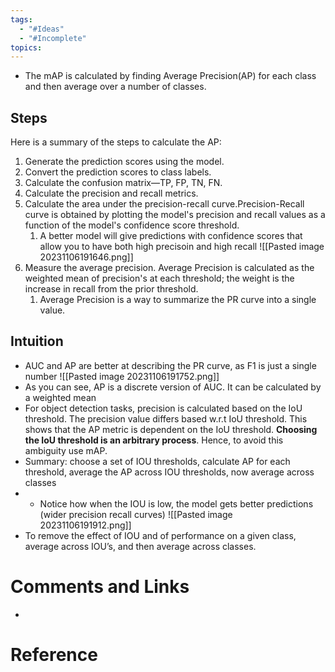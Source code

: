 ```yaml
---
tags:
  - "#Ideas"
  - "#Incomplete"
topics:
---
```

- The mAP is calculated by finding Average Precision(AP) for each class and then average over a number of classes.
## Steps
Here is a summary of the steps to calculate the AP:

1. Generate the prediction scores using the model.
2. Convert the prediction scores to class labels.
3. Calculate the confusion matrix—TP, FP, TN, FN.
4. Calculate the precision and recall metrics.
5. Calculate the area under the precision-recall curve.Precision-Recall curve is obtained by plotting the model's precision and recall values as a function of the model's confidence score threshold.
    1. A better model will give predictions with confidence scores that allow you to have both high precisoin and high recall
![[Pasted image 20231106191646.png]]
6. Measure the average precision. Average Precision is calculated as the weighted mean of precision's at each threshold; the weight is the increase in recall from the prior threshold.
    1. Average Precision is a way to summarize the PR curve into a single value.

## Intuition
- AUC and AP are better at describing the PR curve, as F1 is just a single number
![[Pasted image 20231106191752.png]]
- As you can see, AP is a discrete version of AUC. It can be calculated by a weighted mean
- For object detection tasks, precision is calculated based on the IoU threshold. The precision value differs based w.r.t IoU threshold. This shows that the AP metric is dependent on the IoU threshold. **Choosing the IoU threshold is an arbitrary process**. Hence, to avoid this ambiguity use mAP.
- Summary: choose a set of IOU thresholds, calculate AP for each threshold, average the AP across IOU thresholds, now average across classes
- - Notice how when the IOU is low, the model gets better predictions (wider precision recall curves)
![[Pasted image 20231106191912.png]]
- To remove the effect of IOU and of performance on a given class, average across IOU’s, and then average across classes.
# Comments and Links
- 
# Reference